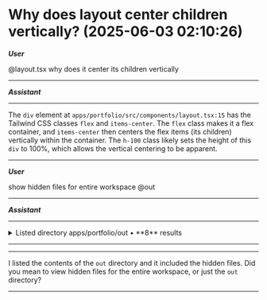 <!-- Generated by SpecStory -->

# Why does layout center children vertically? (2025-06-03 02:10:26)

_**User**_

@layout.tsx why does it center its children vertically

---

_**Assistant**_



---

The `div` element at `apps/portfolio/src/components/layout.tsx:15` has the Tailwind CSS classes `flex` and `items-center`. The `flex` class makes it a flex container, and `items-center` then centers the flex items (its children) vertically within the container. The `h-100` class likely sets the height of this `div` to 100%, which allows the vertical centering to be apparent.

---

_**User**_

show hidden files for entire workspace @out 

---

_**Assistant**_



---

<details>
            <summary>Listed directory apps/portfolio/out • **8** results</summary>
        
| Name |
|-------|
| 📄 `index.txt` |
| 📄 `resume.txt` |
| 📄 `index.html` |
| 📄 `resume.html` |
| 📄 `404.html` |
| 📄 `.gitkeep` |
| 📄 `favicon.ico` |
| 📁 `_next` |

</details>

---



---

I listed the contents of the `out` directory and it included the hidden files. Did you mean to view hidden files for the entire workspace, or just the `out` directory?

---


